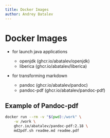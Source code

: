```yaml
---
title: Docker Images
author: Andrey Batalev
---
```


# Docker Images

- for launch java applications
  - openjdk (ghcr.io/abatalev/openjdk)
  - liberica (ghcr.io/abatalev/liberica)

- for transforming markdown
  - pandoc (ghcr.io/abatalev/pandoc)
  - pandoc-pdf (ghcr.io/abatalev/pandoc-pdf)

## Example of Pandoc-pdf 

```sh
docker run --rm -v "$(pwd):/work" \
    -w /work \
    ghcr.io/abatalev/pandoc-pdf:2.18 \
    md2pdf.sh readme.md readme.pdf
```

